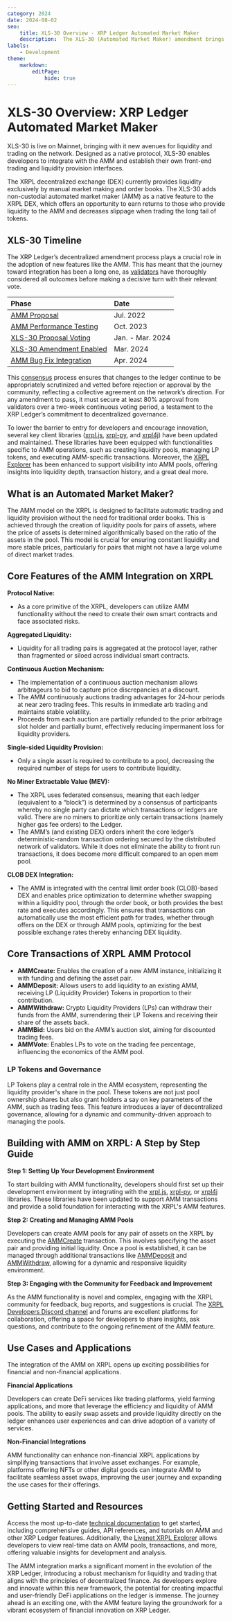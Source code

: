 ```yaml
---
category: 2024
date: 2024-08-02
seo:
    title: XLS-30 Overview - XRP Ledger Automated Market Maker
    description:  The XLS-30 (Automated Market Maker) amendment brings new avenues for liquidity and trading on the XRP Ledger network. Learn more about the native protocol that enables developers to integrate with the AMM and establish their own front-end trading and liquidity provision interfaces.
labels:
    - Development
theme:
    markdown:
        editPage:
            hide: true
---
```

# XLS-30 Overview: XRP Ledger Automated Market Maker

XLS-30 is live on Mainnet, bringing with it new avenues for liquidity and trading on the network. Designed as a native protocol, XLS-30 enables developers to integrate with the AMM and establish their own front-end trading and liquidity provision interfaces. 

<!-- BREAK -->

The XRPL decentralized exchange (DEX) currently provides liquidity exclusively by manual market making and order books. The XLS-30 adds non-custodial automated market maker (AMM) as a native feature to the XRPL DEX, which offers an opportunity to earn returns to those who provide liquidity to the AMM and decreases slippage when trading the long tail of tokens.

## XLS-30 Timeline

The XRP Ledger’s decentralized amendment process plays a crucial role in the adoption of new features like the AMM. This has meant that the journey toward integration has been a long one, as [validators](https://xrpl.org/validators.html) have thoroughly considered all outcomes before making a decisive turn with their relevant vote. 

| Phase                      | Date             |
|:---------------------------|:-----------------|
| [AMM Proposal](https://dev.to/ripplexdev/a-proposal-for-the-future-of-the-xrp-ledger-dex-4l7e) | Jul. 2022 |
| [AMM Performance Testing](https://dev.to/ripplexdev/amm-performance-testing-report-3hon) | Oct. 2023 |
| [XLS-30 Proposal Voting](https://xrpscan.com/amendments) | Jan. - Mar. 2024 |
| [XLS-30 Amendment Enabled](https://xrpl.org/resources/known-amendments#amm) | Mar. 2024 |
| [AMM Bug Fix Integration](https://dev.to/ripplexdev/xrp-ledger-amm-bug-fix-now-integrated-a-detailed-analysis-4915) | Apr. 2024 |

This [consensus](https://xrpl.org/consensus.html) process ensures that changes to the ledger continue to be appropriately scrutinized and vetted before rejection or approval by the community, reflecting a collective agreement on the network’s direction. For any amendment to pass, it must secure at least 80% approval from validators over a two-week continuous voting period, a testament to the XRP Ledger’s commitment to decentralized governance.

To lower the barrier to entry for developers and encourage innovation, several key client libraries ([xrpl.js](https://js.xrpl.org/), [xrpl-py](https://xrpl-py.readthedocs.io/en/stable/), and [xrpl4j](https://xrpl.org/blog/2021/introducing-xrpl4j/)) have been updated and maintained. These libraries have been equipped with functionalities specific to AMM operations, such as creating liquidity pools, managing LP tokens, and executing AMM-specific transactions. Moreover, the [XRPL Explorer](https://amm-devnet.xrpl.org/) has been enhanced to support visibility into AMM pools, offering insights into liquidity depth, transaction history, and a great deal more. 

## What is an Automated Market Maker?

The AMM model on the XRPL is designed to facilitate automatic trading and liquidity provision without the need for traditional order books. This is achieved through the creation of liquidity pools for pairs of assets, where the price of assets is determined algorithmically based on the ratio of the assets in the pool. This model is crucial for ensuring constant liquidity and more stable prices, particularly for pairs that might not have a large volume of direct market trades.

## Core Features of the AMM Integration on XRPL

**Protocol Native:**

* As a core primitive of the XRPL, developers can utilize AMM functionality without the need to create their own smart contracts and face associated risks.

**Aggregated Liquidity:**

* Liquidity for all trading pairs is aggregated at the protocol layer, rather than fragmented or siloed across individual smart contracts. 

**Continuous Auction Mechanism:**

* The implementation of a continuous auction mechanism allows arbitrageurs to bid to capture price discrepancies at a discount.
* The AMM continuously auctions trading advantages for 24-hour periods at near zero trading fees. This results in immediate arb trading and maintains stable volatility.
* Proceeds from each auction are partially refunded to the prior arbitrage slot holder and partially burnt, effectively reducing impermanent loss for liquidity providers.

**Single-sided Liquidity Provision:**

* Only a single asset is required to contribute to a pool, decreasing the required number of steps for users to contribute liquidity.

**No Miner Extractable Value (MEV):**

* The XRPL uses federated consensus, meaning that each ledger (equivalent to a “block”) is determined by a consensus of participants whereby no single party can dictate which transactions or ledgers are valid. There are no miners to prioritize only certain transactions (namely higher gas fee orders) to the Ledger.
* The AMM’s (and existing DEX) orders inherit the core ledger’s deterministic-random transaction ordering secured by the distributed network of validators. While it does not eliminate the ability to front run transactions, it does become more difficult compared to an open mem pool.

**CLOB DEX Integration:**

* The AMM is integrated with the central limit order book (CLOB)-based DEX and enables price optimization to determine whether swapping within a liquidity pool, through the order book, or both provides the best rate and executes accordingly. This ensures that transactions can automatically use the most efficient path for trades, whether through offers on the DEX or through AMM pools, optimizing for the best possible exchange rates thereby enhancing DEX liquidity.

## Core Transactions of XRPL AMM Protocol

* **AMMCreate:** Enables the creation of a new AMM instance, initializing it with funding and defining the asset pair.
* **AMMDeposit:** Allows users to add liquidity to an existing AMM, receiving LP (Liquidity Provider) Tokens in proportion to their contribution.
* **AMMWithdraw:** Crypto Liquidity Providers (LPs) can withdraw their funds from the AMM, surrendering their LP Tokens and receiving their share of the assets back.
* **AMMBid:** Users bid on the AMM’s auction slot, aiming for discounted trading fees.
* **AMMVote:** Enables LPs to vote on the trading fee percentage, influencing the economics of the AMM pool.

### LP Tokens and Governance

LP Tokens play a central role in the AMM ecosystem, representing the liquidity provider's share in the pool. These tokens are not just pool ownership shares but also grant holders a say on key parameters of the AMM, such as trading fees. This feature introduces a layer of decentralized governance, allowing for a dynamic and community-driven approach to managing the pools.

## Building with AMM on XRPL: A Step by Step Guide

**Step 1: Setting Up Your Development Environment** 

To start building with AMM functionality, developers should first set up their development environment by integrating with the [xrpl.js](https://js.xrpl.org/), [xrpl-py](https://xrpl-py.readthedocs.io/en/stable/), or [xrpl4j](https://xrpl.org/blog/2021/introducing-xrpl4j/) libraries. These libraries have been updated to support AMM transactions and provide a solid foundation for interacting with the XRPL's AMM features.

**Step 2: Creating and Managing AMM Pools**

Developers can create AMM pools for any pair of assets on the XRPL by executing the [AMMCreate](https://xrpl.org/docs/references/protocol/transactions/types/ammcreate) transaction. This involves specifying the asset pair and providing initial liquidity. Once a pool is established, it can be managed through additional transactions like [AMMDeposit](https://xrpl.org/docs/references/protocol/transactions/types/ammdeposit) and [AMMWithdraw](https://xrpl.org/docs/references/protocol/transactions/types/ammwithdraw), allowing for a dynamic and responsive liquidity environment.

**Step 3: Engaging with the Community for Feedback and Improvement**

As the AMM functionality is novel and complex, engaging with the XRPL community for feedback, bug reports, and suggestions is crucial. The [XRPL Developers Discord channel](https://discord.gg/sfX3ERAMjH) and forums are excellent platforms for collaboration, offering a space for developers to share insights, ask questions, and contribute to the ongoing refinement of the AMM feature.

## Use Cases and Applications

The integration of the AMM on XRPL opens up exciting possibilities for financial and non-financial applications. 

**Financial Applications**

Developers can create DeFi services like trading platforms, yield farming applications, and more that leverage the efficiency and liquidity of AMM pools. The ability to easily swap assets and provide liquidity directly on the ledger enhances user experiences and can drive adoption of a variety of services.

**Non-Financial Integrations**

AMM functionality can enhance non-financial XRPL applications by simplifying transactions that involve asset exchanges. For example, platforms offering NFTs or other digital goods can integrate AMM to facilitate seamless asset swaps, improving the user journey and expanding the use cases for their offerings.


## Getting Started and Resources

Access the most up-to-date [technical documentation](https://opensource.ripple.com/docs/xls-30d-amm/amm-uc/) to get started, including comprehensive guides, API references, and tutorials on AMM and other XRP Ledger features. Additionally, the [Livenet XRPL Explorer](https://amm-devnet.xrpl.org/) allows developers to view real-time data on AMM pools, transactions, and more, offering valuable insights for development and analysis. 

The AMM integration marks a significant moment in the evolution of the XRP Ledger, introducing a robust mechanism for liquidity and trading that aligns with the principles of decentralized finance. As developers explore and innovate within this new framework, the potential for creating impactful and user-friendly DeFi applications on the ledger is immense. The journey ahead is an exciting one, with the AMM feature laying the groundwork for a vibrant ecosystem of financial innovation on XRP Ledger.
